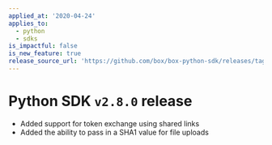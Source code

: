 ```yaml
---
applied_at: '2020-04-24'
applies_to:
  - python
  - sdks
is_impactful: false
is_new_feature: true
release_source_url: 'https://github.com/box/box-python-sdk/releases/tag/v2.8.0'
---
```


# Python SDK `v2.8.0` release

- Added support for token exchange using shared links
- Added the ability to pass in a SHA1 value for file uploads
